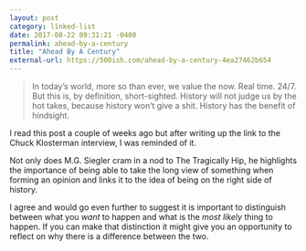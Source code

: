 ```yaml
---
layout: post
category: linked-list
date: 2017-08-22 09:31:21 -0400
permalink: ahead-by-a-century
title: "Ahead By A Century"
external-url: https://500ish.com/ahead-by-a-century-4ea27462b654
--- 
```


> In today’s world, more so than ever, we value the now. Real time. 24/7. But this is, by definition, short-sighted. History will not judge us by the hot takes, because history won’t give a shit. History has the benefit of hindsight.

I read this post a couple of weeks ago but after writing up the link to the Chuck Klosterman interview, I was reminded of it.  

Not only does M.G. Siegler cram in a nod to The Tragically Hip, he highlights the importance of being able to take the long view of something when forming an opinion and links it to the idea of being on the right side of history.  

I agree and would go even further to suggest it is important to distinguish between what you *want* to happen  and what is the *most likely* thing to happen. If you can make that distinction it might give you an opportunity to reflect on why there is a difference between the two.  